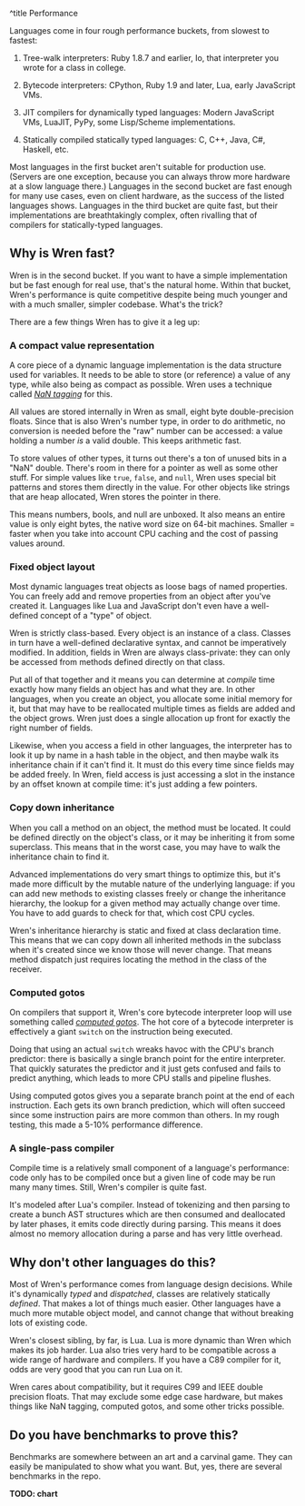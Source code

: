 ^title Performance

Languages come in four rough performance buckets, from slowest to fastest:

1.  Tree-walk interpreters: Ruby 1.8.7 and earlier, Io, that
    interpreter you wrote for a class in college.

2.  Bytecode interpreters: CPython,
    Ruby 1.9 and later, Lua, early JavaScript VMs.

3.  JIT compilers for dynamically typed languages: Modern JavaScript VMs,
    LuaJIT, PyPy, some Lisp/Scheme implementations.

4.  Statically compiled statically typed languages: C, C++, Java, C#, Haskell,
    etc.

Most languages in the first bucket aren't suitable for production use. (Servers are one exception, because you can always throw more hardware at a slow language there.) Languages in the second bucket are fast enough for many use cases, even on client hardware, as the success of the listed languages shows. Languages in the third bucket are quite fast, but their implementations are breathtakingly complex, often rivalling that of compilers for statically-typed languages.

## Why is Wren fast?

Wren is in the second bucket. If you want to have a simple implementation but be fast enough for real use, that's the natural home. Within that bucket, Wren's performance is quite competitive despite being much younger and with a much smaller, simpler codebase. What's the trick?

There are a few things Wren has to give it a leg up:

### A compact value representation

A core piece of a dynamic language implementation is the data structure used for variables. It needs to be able to store (or reference) a value of any type, while also being as compact as possible. Wren uses a technique called *[NaN tagging][]* for this.

[nan tagging]: http://wingolog.org/archives/2011/05/18/value-representation-in-javascript-implementations

All values are stored internally in Wren as small, eight byte double-precision floats. Since that is also Wren's number type, in order to do arithmetic, no conversion is needed before the "raw" number can be accessed: a value holding a number *is* a valid double. This keeps arithmetic fast.

To store values of other types, it turns out there's a ton of unused bits in a "NaN" double. There's room in there for a pointer as well as some other stuff. For simple values like `true`, `false`, and `null`, Wren uses special bit patterns and stores them directly in the value. For other objects like strings that are heap allocated, Wren stores the pointer in there.

This means numbers, bools, and null are unboxed. It also means an entire value is only eight bytes, the native word size on 64-bit machines. Smaller = faster when you take into account CPU caching and the cost of passing values around.

### Fixed object layout

Most dynamic languages treat objects as loose bags of named properties. You can freely add and remove properties from an object after you've created it. Languages like Lua and JavaScript don't even have a well-defined concept of a "type" of object.

Wren is strictly class-based. Every object is an instance of a class. Classes in turn have a well-defined declarative syntax, and cannot be imperatively modified. In addition, fields in Wren are always class-private: they can only be accessed from methods defined directly on that class.

Put all of that together and it means you can determine at *compile* time exactly how many fields an object has and what they are. In other languages, when you create an object, you allocate some initial memory for it, but that may have to be reallocated multiple times as fields are added and the object grows. Wren just does a single allocation up front for exactly the right number of fields.

Likewise, when you access a field in other languages, the interpreter has to look it up by name in a hash table in the object, and then maybe walk its inheritance chain if it can't find it. It must do this every time since fields may be added freely. In Wren, field access is just accessing a slot in the instance by an offset known at compile time: it's just adding a few pointers.

### Copy down inheritance

When you call a method on an object, the method must be located. It could be defined directly on the object's class, or it may be inheriting it from some superclass. This means that in the worst case, you may have to walk the inheritance chain to find it.

Advanced implementations do very smart things to optimize this, but it's made more difficult by the mutable nature of the underlying language: if you can add new methods to existing classes freely or change the inheritance hierarchy, the lookup for a given method may actually change over time. You have to add guards to check for that, which cost CPU cycles.

Wren's inheritance hierarchy is static and fixed at class declaration time. This means that we can copy down all inherited methods in the subclass when it's created since we know those will never change. That means method dispatch just requires locating the method in the class of the receiver.

### Computed gotos

On compilers that support it, Wren's core bytecode interpreter loop will use something called [*computed gotos*](http://eli.thegreenplace.net/2012/07/12/computed-goto-for-efficient-dispatch-tables/). The hot core of a bytecode interpreter is effectively a giant `switch` on the instruction being executed.

Doing that using an actual `switch` wreaks havoc with the CPU's branch predictor: there is basically a single branch point for the entire interpreter. That quickly saturates the predictor and it just gets confused and fails to predict anything, which leads to more CPU stalls and pipeline flushes.

Using computed gotos gives you a separate branch point at the end of each instruction. Each gets its own branch prediction, which will often succeed since some instruction pairs are more common than others. In my rough testing, this made a 5-10% performance difference.

### A single-pass compiler

Compile time is a relatively small component of a language's performance: code only has to be compiled once but a given line of code may be run many many times. Still, Wren's compiler is quite fast.

It's modeled after Lua's compiler. Instead of tokenizing and then parsing to create a bunch AST structures which are then consumed and deallocated by later phases, it emits code directly during parsing. This means it does almost no memory allocation during a parse and has very little overhead.

## Why don't other languages do this?

Most of Wren's performance comes from language design decisions. While it's dynamically *typed* and *dispatched*, classes are relatively statically *defined*. That makes a lot of things much easier. Other languages have a much more mutable object model, and cannot change that without breaking lots of existing code.

Wren's closest sibling, by far, is Lua. Lua is more dynamic than Wren which makes its job harder. Lua also tries very hard to be compatible across a wide range of hardware and compilers. If you have a C89 compiler for it, odds are very good that you can run Lua on it.

Wren cares about compatibility, but it requires C99 and IEEE double precision floats. That may exclude some edge case hardware, but makes things like NaN tagging, computed gotos, and some other tricks possible.

## Do you have benchmarks to prove this?

Benchmarks are somewhere between an art and a carvinal game. They can easily be manipulated to show what you want. But, yes, there are several benchmarks in the repo.

**TODO: chart**
